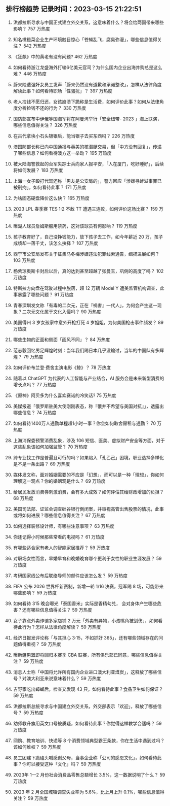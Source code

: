 
## 排行榜趋势 记录时间：2023-03-15 21:22:51
  
  1. 洪都拉斯寻求与中国正式建立外交关系，这意味着什么？将会给两国带来哪些影响？ 757 万热度
    
  2. 知名橄榄菜企业生产环境触目惊心「苍蝇乱飞，腐臭弥漫」，哪些信息值得关注？ 542 万热度
    
  3. 《狂飙》中的黄老有没有问题? 462 万热度
    
  4. 如何看待浙江龙盛海外打输6亿美元官司？为什么国内企业出海并购总是这么难？ 446 万热度
    
  5. 蔚来险遭强奸女员工发声「蔚来仍然没有道歉和承诺整改」，怎样从法律角度解读此事？如何看待职场「性骚扰」？ 397 万热度
    
  6. 老人捡钱不愿归还，女孩崩溃下跪称是生活费，如何评价此事？如何从法律角度分析捡钱不还的行为？ 330 万热度
    
  7. 国防部宣布中伊俄等国海军将在阿曼湾举行「安全纽带- 2023 」海上联演，哪些信息值得关注？ 326 万热度
    
  8. 在古代拿块小石头镀银后，能当银子去买东西吗？ 226 万热度
    
  9. 澳国防部长称已向中国通报与英美的核潜艇交易，但「中方没有回复」，传递了哪些信息？如何看待澳方这一举动？ 195 万热度
    
  10. 被大陆海警救起的台军失踪士兵向家人报平安，「人在厦门，吃好睡好」，后续将如何发展？ 183 万热度
    
  11. 上海一女子殴打代驾还称「男友是公安局的」，警方回应「涉嫌寻衅滋事罪已被刑拘」，如何看待此事？ 171 万热度
    
  12. 为啥固态硬盘降价这么快？ 165 万热度
    
  13. 2023 LPL 春季赛 TES 1:2 不敌 TT 遭遇三连败，如何评价这场比赛？ 159 万热度
    
  14. 曝湖人球员詹姆斯服用禁药，这对该球员有何影响？ 119 万热度
    
  15. 孩子教育好了，自己没挣钱能力，放下孩子去工作，如今年薪近 20 万，孩子成绩却一落千丈，该怎么抉择？ 107 万热度
    
  16. 西宁市公安局发布关于征集马冬梅涉嫌违法犯罪线索通告，缉捕进展如何？ 103 万热度
    
  17. 杨紫琼奥斯卡封后以后，真的达到甚至超越了张曼玉，巩俐的高度了吗？ 102 万热度
    
  18. 特斯拉方向盘在驾驶过程中脱落，超 12 万辆 Model Y 遭美监管机构调查，此事暴露了哪些问题？ 91 万热度
    
  19. 青春深圳发文称「有毒的二次元，正在『祸害』一代人」，为何会产生这一现象？二次元文化属于文化入侵吗？ 90 万热度
    
  20. 美国得州 3 岁女孩家中意外开枪打死 4 岁姐姐，为何美国枪击事件频发？ 89 万热度
    
  21. 哪些生物的正面和侧面「画风不同」？ 84 万热度
    
  22. 范志毅回忆男足辉煌时刻：当年我们踢日本几乎没输过，当年的中国队有多辉煌？ 79 万热度
    
  23. 如何评价布兰登·费舍主演电影《鲸》？ 78 万热度
    
  24. 随着以 ChatGPT 为代表的人工智能与产业结合，AI 服务会是未来新型消费的增长点吗？ 77 万热度
    
  25. 《原神》阿贝多为什么喜欢赛诺的冷笑话? 75 万热度
    
  26. 美媒报道「俄罗斯驻美大使刚刚表态，称『俄并不希望与美国对抗』」，透露出哪些信息？ 74 万热度
    
  27. 如何看待1400万人通勤单程超1小时一事？你会如何取舍房租与通勤？ 70 万热度
    
  28. 上海消保委预警消费乱象，涉及 106 短信、医美、虚拟财产安全等方面，对于这些乱象该如何加强监管？ 70 万热度
    
  29. 跨专业找工作是普遍且可行的吗？如果陷入「孔乙己」困境，职业选择多样化是不是一条出路？ 69 万热度
    
  30. 媒体发文称，面对婚姻需要的不应是「幻想」，而可以是一种「理想」，你如何理解这一观点？你的婚姻观是什么？ 69 万热度
    
  31. 给居民发放消费券刺激消费，会有多大成效？如何评估其给财政增加的负担？ 68 万热度
    
  32. 美国司法部、证监会调查硅谷银行倒闭案，并审视高管出售股票的情况，此事或将如何进展？哪些信息值得关注？ 67 万热度
    
  33. 如何选择装修设计师，有哪些注意事项？ 63 万热度
    
  34. 你还记得小时候那些常看的电视吗？ 61 万热度
    
  35. 有哪些适合家有老人的智能家居推荐？ 59 万热度
    
  36. 对职场女性而言，早婚早育和晚婚晚育哪个更利于女性的职业生涯发展？ 59 万热度
    
  37. 考研国家线公布后联络导师的邮件应该怎么发？ 59 万热度
    
  38. FIFA 公布 2026 世界杯新赛制，新增一轮 1/16 决赛，冠军踢 8 场，可能带来哪些影响？ 59 万热度
    
  39. 如何看待 315 晚会曝光「泰国香米」实际是香精勾兑， 会对身体产生哪些危害？还有哪些信息值得关注？ 59 万热度
    
  40. 女子靠点外卖诈骗多家店铺 2 万元「外卖有异物，小孩嘴角被划伤」，如何看待此行为？怎样从法律角度解读？ 59 万热度
    
  41. 经济日报发评论称「与其担心 3·15，不如抓好 365」，还有哪些领域存在的问题值得重视？ 59 万热度
    
  42. 曝新疆男篮即将回归本赛季 CBA 联赛，所有俱乐部已同意，哪些信息值得关注？ 59 万热度
    
  43. 消息人士称「中国将允许所有国内企业进口澳大利亚煤炭」，这释放了哪些信号？对澳大利亚来说意味着什么？ 59 万热度
    
  44. 吉野家吃出蟑螂后，检查又发现 43 只，如何看待此事？食品卫生如何保证？ 59 万热度
    
  45. 洪都拉斯总统寻求与中国建立外交关系，外交部表示「欢迎」，释放了哪些信号？ 59 万热度
    
  46. 幼师教升旗用英文口号被质疑，如何看待此事？你觉得这样教学合适吗？ 59 万热度
    
  47. 网购、教育培训、快递等 8 个消费领域典型霸王条款，你在生活中遇到过吗？该如何维权？ 59 万热度
    
  48. 员工团建下跪磕头喊感谢父母，当事企业称「公司的感恩文化」，如何看待此事？你可以接受这种「文化」吗？ 59 万热度
    
  49. 2023年 1—2 月份社会消费品零售总额增长 3.5%，这一数据说明了什么？ 59 万热度
    
  50. 2023 年 2 月全国城镇调查失业率为 5.6%，比上月上升 0.1%，哪些信息值得关注？ 59 万热度
    